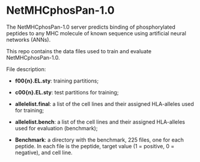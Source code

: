 # NetMHCphosPan-1.0

The NetMHCphosPan-1.0 server predicts binding of phosphorylated peptides to any MHC molecule of known sequence using artificial neural networks (ANNs).

This repo contains the data files used to train and evaluate NetMHCphosPan-1.0.

File description:
- **f00{n}.EL.sty**: training partitions;

- **c00{n}.EL.sty**: test partitions for training;

- **allelelist.final**: a list of the cell lines and their assigned HLA-alleles used for training;

- **allelelist.bench**: a list of the cell lines and their assigned HLA-alleles used for evaluation (benchmark);

- **Benchmark**: a directory with the benchmark, 225 files, one for each peptide. In each file is the peptide, target value (1 = positive, 0 = negative), and cell line.
